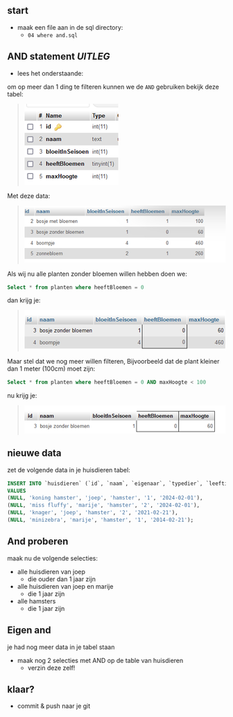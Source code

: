 
## start


- maak een file aan in de sql directory:
    - `04 where and.sql` 



## AND statement *UITLEG*

- lees het onderstaande:


om op meer dan 1 ding te filteren kunnen we de `AND` gebruiken
bekijk deze tabel:
> ![](img/planten.PNG)

Met deze data:
> ![](img/plantendata.PNG)

Als wij nu alle planten zonder bloemen willen hebben doen we:
```SQL
Select * from planten where heeftBloemen = 0
```
dan krijg je:
> ![](img/noand.PNG)

Maar stel dat we nog meer willen filteren, Bijvoorbeeld dat de plant kleiner dan 1 meter (100cm) moet zijn:

```SQL
Select * from planten where heeftBloemen = 0 AND maxHoogte < 100
``` 
nu krijg je:
> ![](img/and.PNG)

## nieuwe data

zet de volgende data in je huisdieren tabel:

```SQL
INSERT INTO `huisdieren` (`id`, `naam`, `eigenaar`, `typedier`, `leeftijd`, `geboortedatum`) 
VALUES 
(NULL, 'koning hamster', 'joep', 'hamster', '1', '2024-02-01'),
(NULL, 'miss fluffy', 'marije', 'hamster', '2', '2024-02-01'),
(NULL, 'knager', 'joep', 'hamster', '2', '2021-02-21'),
(NULL, 'minizebra', 'marije', 'hamster', '1', '2014-02-21');
```


## And proberen

maak nu de volgende selecties:
- alle huisdieren van joep
    - die ouder dan 1 jaar zijn
- alle huisdieren van joep en marije
    - die 1 jaar zijn
- alle hamsters
    - die 1 jaar zijn

## Eigen and

je had nog meer data in je tabel staan
- maak nog 2 selecties met AND op de table van huisdieren
    - verzin deze zelf!

## klaar?

- commit & push naar je git
            
